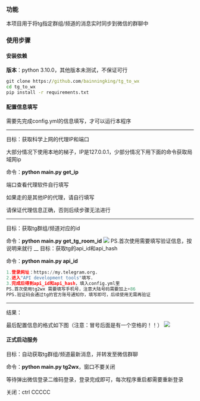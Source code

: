 ### 功能
本项目用于将tg指定群组/频道的消息实时同步到微信的群聊中

### 使用步骤
#### 安装依赖

**版本**：python 3.10.0，其他版本未测试，不保证可行
```cmd
git clone https://github.com/bainningking/tg_to_wx
cd tg_to_wx
pip install -r requirements.txt
```
#### 配置信息填写
需要先完成config.yml的信息填写，才可以运行本程序
___
目标：获取科学上网的代理IP和端口

大部分情况下使用本地的梯子，IP是127.0.0.1，少部分情况下用下面的命令获取局域网ip

命令：**python main.py get_ip**

端口查看代理软件自行填写

如果走的是其他IP的代理，请自行填写

请保证代理信息正确，否则后续步骤无法进行
___
目标：获取tg群组/频道对应的id

命令：**python main.py get_tg_room_id**
![](https://cdn.jsdelivr.net/gh/bainningking/pic_repo@main/img/202402231937274.png)
PS.首次使用需要填写验证信息，按说明来就行
__
目标：获取tg的api_id和api_hash

命令：**python main.py api_id**
```python
1.登录网址：https://my.telegram.org.
2.进入"API development tools"填写.
3.完成后得到api_id和api_hash，填入config.yml里
PS.首次使用tg2wx 需要填写手机号，注意大陆号码需要加上+86
PPS.验证码会通过tg的官方账号通知你，填写即可，后续使用无需再验证
```
___
结果：

最后配置信息的格式如下图（注意：冒号后面是有一个空格的！！）
![](https://cdn.jsdelivr.net/gh/bainningking/pic_repo@main/img/202402231937278.png)

#### 正式启动服务
目标：自动获取tg群组/频道最新消息，并转发至微信群聊

命令：**python main.py tg2wx**，窗口不要关闭

等待弹出微信登录二维码登录，登录完成即可，每次程序重启都需要重新登录

关闭：ctrl CCCCC